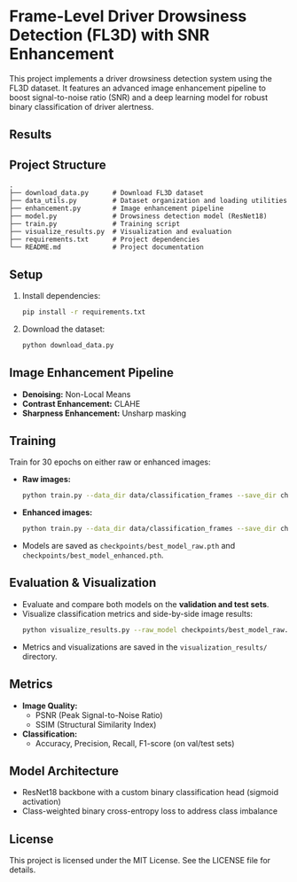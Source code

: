 # Frame-Level Driver Drowsiness Detection (FL3D) with SNR Enhancement

This project implements a driver drowsiness detection system using the FL3D dataset. It features an advanced image enhancement pipeline to boost signal-to-noise ratio (SNR) and a deep learning model for robust binary classification of driver alertness.

## Results


## Project Structure

```
.
├── download_data.py      # Download FL3D dataset
├── data_utils.py         # Dataset organization and loading utilities
├── enhancement.py        # Image enhancement pipeline
├── model.py              # Drowsiness detection model (ResNet18)
├── train.py              # Training script
├── visualize_results.py  # Visualization and evaluation
├── requirements.txt      # Project dependencies
└── README.md             # Project documentation
```

## Setup

1. Install dependencies:
   ```bash
   pip install -r requirements.txt
   ```
2. Download the dataset:
   ```bash
   python download_data.py
   ```

## Image Enhancement Pipeline

- **Denoising:** Non-Local Means
- **Contrast Enhancement:** CLAHE
- **Sharpness Enhancement:** Unsharp masking

## Training

Train for 30 epochs on either raw or enhanced images:

- **Raw images:**
  ```bash
  python train.py --data_dir data/classification_frames --save_dir checkpoints --epochs 30
  ```
- **Enhanced images:**
  ```bash
  python train.py --data_dir data/classification_frames --save_dir checkpoints --epochs 30 --use_enhanced
  ```
- Models are saved as `checkpoints/best_model_raw.pth` and `checkpoints/best_model_enhanced.pth`.

## Evaluation & Visualization

- Evaluate and compare both models on the **validation and test sets**.
- Visualize classification metrics and side-by-side image results:
  ```bash
  python visualize_results.py --raw_model checkpoints/best_model_raw.pth --enhanced_model checkpoints/best_model_enhanced.pth
  ```
- Metrics and visualizations are saved in the `visualization_results/` directory.

## Metrics

- **Image Quality:**
  - PSNR (Peak Signal-to-Noise Ratio)
  - SSIM (Structural Similarity Index)
- **Classification:**
  - Accuracy, Precision, Recall, F1-score (on val/test sets)

## Model Architecture

- ResNet18 backbone with a custom binary classification head (sigmoid activation)
- Class-weighted binary cross-entropy loss to address class imbalance

## License

This project is licensed under the MIT License. See the LICENSE file for details.
